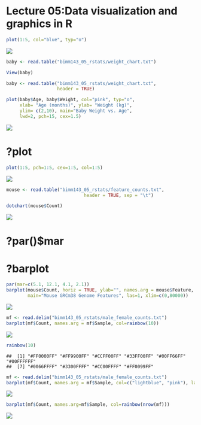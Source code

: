 Lecture 05:Data visualization and graphics in R
================

``` r
plot(1:5, col="blue", typ="o")
```

![](class05_files/figure-markdown_github/unnamed-chunk-1-1.png)

``` r
baby <- read.table("bimm143_05_rstats/weight_chart.txt")
```

``` r
View(baby)
```

``` r
baby <- read.table("bimm143_05_rstats/weight_chart.txt", 
                   header = TRUE)
```

``` r
plot(baby$Age, baby$Weight, col="pink", typ="o", 
     xlab= "Age (months)", ylab= "Weight (kg)",
     ylim= c(2,10), main="Baby Weight vs. Age",
     lwd=2, pch=15, cex=1.5)
```

![](class05_files/figure-markdown_github/unnamed-chunk-5-1.png)

?plot
=====

``` r
plot(1:5, pch=1:5, cex=1:5, col=1:5)
```

![](class05_files/figure-markdown_github/unnamed-chunk-6-1.png)

``` r
mouse <- read.table("bimm143_05_rstats/feature_counts.txt", 
                             header = TRUE, sep = "\t")
```

``` r
dotchart(mouse$Count)
```

![](class05_files/figure-markdown_github/unnamed-chunk-8-1.png)

?par()$mar
==========

?barplot
========

``` r
par(mar=c(5.1, 12.1, 4.1, 2.1))
barplot(mouse$Count, horiz = TRUE, ylab="", names.arg = mouse$Feature, 
        main="Mouse GRCm38 Genome Features", las=1, xlim=c(0,80000))
```

![](class05_files/figure-markdown_github/unnamed-chunk-9-1.png)

``` r
mf <- read.delim("bimm143_05_rstats/male_female_counts.txt")
barplot(mf$Count, names.arg = mf$Sample, col=rainbow(10))
```

![](class05_files/figure-markdown_github/unnamed-chunk-10-1.png)

``` r
rainbow(10)
```

    ##  [1] "#FF0000FF" "#FF9900FF" "#CCFF00FF" "#33FF00FF" "#00FF66FF" "#00FFFFFF"
    ##  [7] "#0066FFFF" "#3300FFFF" "#CC00FFFF" "#FF0099FF"

``` r
mf <- read.delim("bimm143_05_rstats/male_female_counts.txt")
barplot(mf$Count, names.arg = mf$Sample, col=c("lightblue", "pink"), las=2)
```

![](class05_files/figure-markdown_github/unnamed-chunk-12-1.png)

``` r
barplot(mf$Count, names.arg=mf$Sample, col=rainbow(nrow(mf)))
```

![](class05_files/figure-markdown_github/unnamed-chunk-13-1.png)
